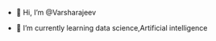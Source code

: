 - 👋 Hi, I’m @Varsharajeev
  
- 🌱 I’m currently learning data science,Artificial intelligence
  

<!---
Varsharajeev/Varsharajeev is a ✨ special ✨ repository because its `README.md` (this file) appears on your GitHub profile.
You can click the Preview link to take a look at your changes.
--->
